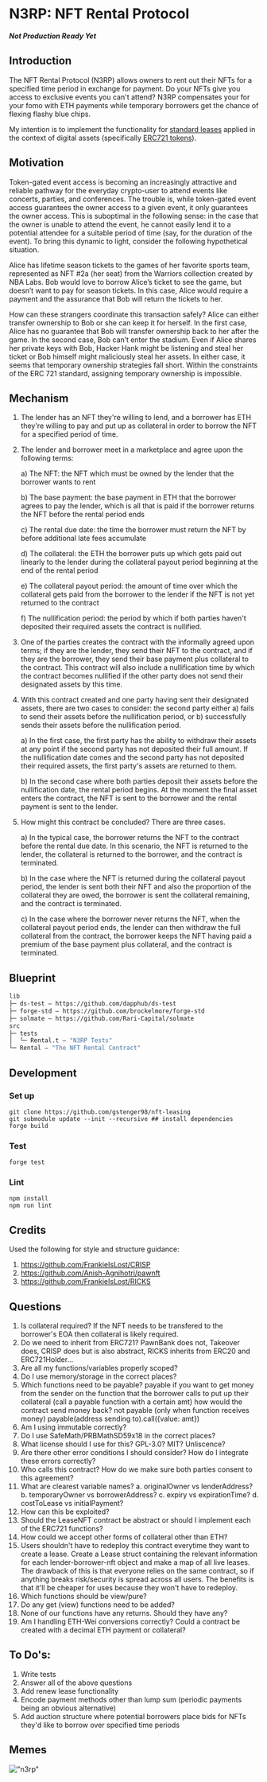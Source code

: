 # N3RP: NFT Rental Protocol
***Not Production Ready Yet***


## Introduction
The NFT Rental Protocol (N3RP) allows owners to rent out their NFTs for a specified time period in exchange for payment. Do your NFTs give you access to exclusive events you can't attend? N3RP compensates your for your fomo with ETH payments while temporary borrowers get the chance of flexing flashy blue chips. 

My intention is to implement the functionality for [standard leases](https://en.wikipedia.org/wiki/Lease) applied in the context of digital assets (specifically [ERC721 tokens](https://docs.openzeppelin.com/contracts/4.x/api/token/erc721)).


## Motivation

Token-gated event access is becoming an increasingly attractive and reliable pathway for the everyday crypto-user to attend events like concerts, parties, and conferences. The trouble is, while token-gated event access guarantees the owner access to a given event, it only guarantees the owner access. This is suboptimal in the following sense: in the case that the owner is unable to attend the event, he cannot easily lend it to a potential attendee for a suitable period of time (say, for the duration of the event). To bring this dynamic to light, consider the following hypothetical situation.

Alice has lifetime season tickets to the games of her favorite sports team, represented as NFT #2a (her seat) from the Warriors collection created by NBA Labs. Bob would love to borrow Alice’s ticket to see the game, but doesn’t want to pay for season tickets. In this case, Alice would require a payment and the assurance that Bob will return the tickets to her. 

How can these strangers coordinate this transaction safely? Alice can either transfer ownership to Bob or she can keep it for herself. In the first case, Alice has no guarantee that Bob will transfer ownership back to her after the game. In the second case, Bob can’t enter the stadium. Even if Alice shares her private keys with Bob, Hacker Hank might be listening and steal her ticket or Bob himself might maliciously steal her assets. In either case, it seems that temporary ownership strategies fall short. Within the constraints of the ERC 721 standard, assigning temporary ownership is impossible. 


## Mechanism

1. The lender has an NFT they're willing to lend, and a borrower has ETH they're willing to pay and put up as collateral in order to borrow the NFT for a specified period of time. 

2. The lender and borrower meet in a marketplace and agree upon the following terms:

    a) The NFT: the NFT which must be owned by the lender that the borrower wants to rent

    b) The base payment: the base payment in ETH that the borrower agrees to pay the lender, which is all that is paid if the borrower returns the NFT before the rental period ends

    c) The rental due date: the time the borrower must return the NFT by before additional late fees accumulate

    d) The collateral: the ETH the borrower puts up which gets paid out linearly to the lender during the collateral payout period beginning at the end of the rental period

    e) The collateral payout period: the amount of time over which the collateral gets paid from the borrower to the lender if the NFT is not yet returned to the contract

    f) The nullification period: the period by which if both parties haven't deposited their required assets the contract is nullified.

3. One of the parties creates the contract with the informally agreed upon terms; if they are the lender, they send their NFT to the contract, and if they are the borrower, they send their base payment plus collateral to the contract. This contract will also include a nullification time by which the contract becomes nullified if the other party does not send their designated assets by this time. 

4. With this contract created and one party having sent their designated assets, there are two cases to consider: the second party either a) fails to send their assets before the nullification period, or b) successfully sends their assets before the nullification period.

    a) In the first case, the first party has the ability to withdraw their assets at any point if the second party has not deposited their full amount. If the nullification date comes and the second party has not deposited their required assets, the first party's assets are returned to them.
    
    b) In the second case where both parties deposit their assets before the nullification date, the rental period begins. At the moment the final asset enters the contract, the NFT is sent to the borrower and the rental payment is sent to the lender. 

5. How might this contract be concluded? There are three cases.

    a) In the typical case, the borrower returns the NFT to the contract before the rental due date. In this scenario, the NFT is returned to the lender, the collateral is returned to the borrower, and the contract is terminated. 

    b) In the case where the NFT is returned during the collateral payout period, the lender is sent both their NFT and also the proportion of the collateral they are owed, the borrower is sent the collateral remaining, and the contract is terminated. 
    
    c) In the case where the borrower never returns the NFT, when the collateral payout period ends, the lender can then withdraw the full collateral from the contract, the borrower keeps the NFT having paid a premium of the base payment plus collateral, and the contract is terminated. 


## Blueprint

```ml
lib
├─ ds-test — https://github.com/dapphub/ds-test
├─ forge-std — https://github.com/brockelmore/forge-std
├─ solmate — https://github.com/Rari-Capital/solmate
src
├─ tests
│  └─ Rental.t — "N3RP Tests"
└─ Rental — "The NFT Rental Contract"
```


## Development 

### Set up 
```
git clone https://github.com/gstenger98/nft-leasing
git submodule update --init --recursive ## install dependencies
forge build
```

### Test 

```
forge test
```

### Lint 
```
npm install 
npm run lint 
```

## Credits

Used the following for style and structure guidance:
1. https://github.com/FrankieIsLost/CRISP
2. https://github.com/Anish-Agnihotri/pawnft
3. https://github.com/FrankieIsLost/RICKS


## Questions
1. Is collateral required? If the NFT needs to be transfered to the borrower's EOA then collateral is likely required. 
2. Do we need to inherit from ERC721? PawnBank does not, Takeover does, CRISP does but is also abstract, RICKS inherits from ERC20 and ERC721Holder...
3. Are all my functions/variables properly scoped?
4. Do I use memory/storage in the correct places?
5. Which functions need to be payable?
    payable if you want to get money from the sender
    on the function that the borrower calls to put up their collateral (call a payable function with a certain amt)
    how would the contract send money back?
        not payable (only when function receives money)
        payable(address sending to).call({value: amt})
6. Am I using immutable correctly?
7. Do I use SafeMath/PRBMathSD59x18 in the correct places?
8. What license should I use for this? GPL-3.0? MIT? Unliscence?
9. Are there other error conditions I should consider? How do I integrate these errors correctly?
10. Who calls this contract? How do we make sure both parties consent to this agreement?
11. What are clearest variable names?
    a. originalOwner vs lenderAddress?
    b. temporaryOwner vs borrowerAddress?
    c. expiry vs expirationTime?
    d. costToLease vs initialPayment?
12. How can this be exploited?
13. Should the LeaseNFT contract be abstract or should I implement each of the ERC721 functions?
14. How could we accept other forms of collateral other than ETH?
15. Users shouldn't have to redeploy this contract everytime they want to create a lease. Create a Lease struct
    containing the relevant information for each lender-borrower-nft object and make a map of all live leases.
    The drawback of this is that everyone relies on the same contract, so if anything breaks risk/security is 
    spread across all users. The benefits is that it'll be cheaper for uses because they won't have to redeploy.
16. Which functions should be view/pure?
17. Do any get (view) functions need to be added?
18. None of our functions have any returns. Should they have any?
19. Am I handling ETH-Wei conversions correctly? Could a contract be created with a decimal ETH payment or collateral?


## To Do's:
1. Write tests
2. Answer all of the above questions
3. Add renew lease functionality
4. Encode payment methods other than lump sum (periodic payments being an obvious alternative)
5. Add auction structure where potential borrowers place bids for NFTs they'd like to borrow over specified time periods


## Memes

!["n3rp"](img/nerp.jpg)